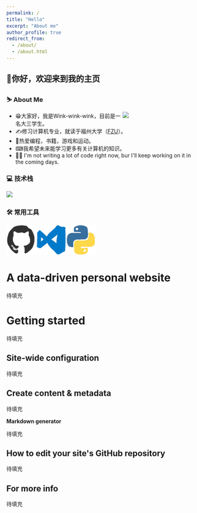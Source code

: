 ```yaml
---
permalink: /
title: "Hello"
excerpt: "About me"
author_profile: true
redirect_from: 
  - /about/
  - /about.html
---
```


👋你好，欢迎来到我的主页
-----
  
### ⛷ About Me

<img align="right" width="200" src="https://img.zcool.cn/community/01a0fa5d5ba4cfa8012187f4f183a2.gif" />

- 😁大家好，我是Wink-wink-wink，目前是一名大三学生。
- ✍修习计算机专业，就读于福州大学（[FZU](https://www.fzu.edu.cn/)）。
- 🎨热爱编程，书籍，游戏和运动。
- ⌨我希望未来能学习更多有关计算机的知识。
- 🏃‍♂️ I'm not writing a lot of code right now, bur I'll keep working on it in the coming days.

### 💻 技术栈

<img src="https://skillicons.dev/icons?i=c,cpp" /><br>

### 🛠 常用工具

<img src="https://github.com/Wink-wink-wink/winkicon/blob/main/github.webp"  width="78" height="80"/><img src="https://github.com/Wink-wink-wink/winkicon/blob/main/vs.webp"  width="78" height="80"/><img src="https://github.com/Wink-wink-wink/winkicon/blob/main/py.webp"  width="78" height="80"/>



A data-driven personal website
======
待填充

Getting started
======
待填充

Site-wide configuration
------
待填充

Create content & metadata
------
待填充

**Markdown generator**

待填充

How to edit your site's GitHub repository
------
待填充

For more info
------
待填充
